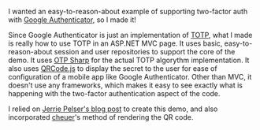 I wanted an easy-to-reason-about example of supporting two-factor auth with [Google Authenticator](https://support.google.com/accounts/answer/1066447?hl=en), so I made it!

Since Google Authenticator is just an implementation of [TOTP](https://en.wikipedia.org/wiki/Time-based_One-time_Password_Algorithm), what I made is really how to use TOTP in an ASP.NET MVC page.  It uses basic, easy-to-reason-about session and user repositories to support the core of the demo.  It uses [OTP Sharp](https://bitbucket.org/devinmartin/otp-sharp) for the actual TOTP algorythm implementation.  It also uses [QRCode.js](https://github.com/davidshimjs/qrcodejs) to display the secret to the user for ease of configuration of a mobile app like Google Authenticator.  Other than MVC, it doesn't use any frameworks, which makes it easy to see exactly what is happening with the two-factor authentication aspect of the code.

I relied on [Jerrie Pelser's blog post](http://www.jerriepelser.com/blog/using-google-authenticator-asp-net-identity) to create this demo, and also incorporated [cheuer](https://github.com/jerriep/ASPNETIdentity_GoogleAuthenticator/pull/1)'s method of rendering the QR code.
